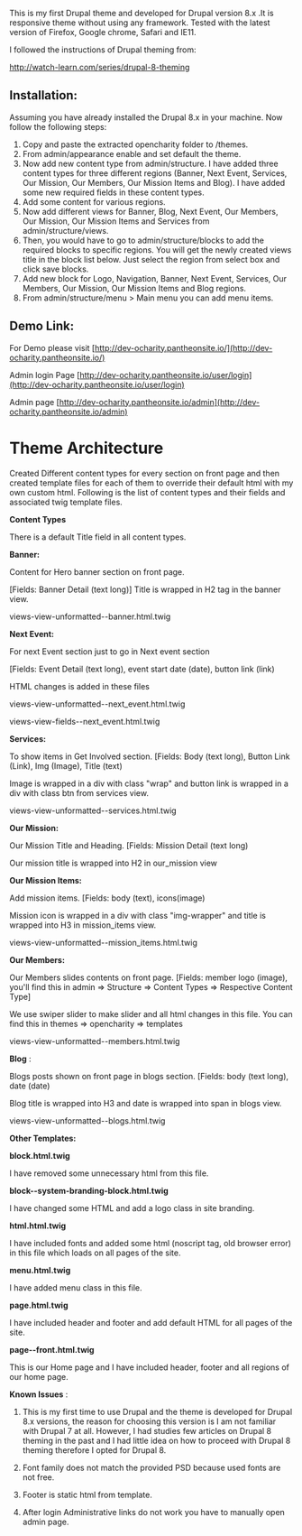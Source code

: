 This is my first Drupal theme and developed for Drupal version 8.x .It is responsive theme without using any framework. Tested with the latest version of Firefox, Google chrome, Safari and IE11.

I followed the instructions of Drupal theming from:

http://watch-learn.com/series/drupal-8-theming

## **Installation:**

Assuming you have already installed the Drupal 8.x in your machine. Now follow the following steps:

1. Copy and paste the extracted opencharity folder to /themes.
2. From admin/appearance enable and set default the theme.
3. Now add new content type from admin/structure. I have added three content types for three different regions (Banner, Next Event, Services, Our Mission, Our Members, Our Mission Items and Blog). I have added some new required fields in these content types.
4. Add some content for various regions.
5. Now add different views for Banner, Blog, Next Event, Our Members, Our Mission, Our Mission Items and Services from admin/structure/views.
6. Then, you would have to go to admin/structure/blocks to add the required blocks to specific regions. You will get the newly created views title in the block list below. Just select the region from select box and click save blocks.
7. Add new block for Logo, Navigation, Banner, Next Event, Services, Our Members, Our Mission, Our Mission Items and Blog regions.
8. From admin/structure/menu &gt; Main menu you can add menu items.

## **Demo Link:**

For Demo please visit  [http://dev-ocharity.pantheonsite.io/](http://dev-ocharity.pantheonsite.io/)

Admin login Page [http://dev-ocharity.pantheonsite.io/user/login](http://dev-ocharity.pantheonsite.io/user/login)

Admin page [http://dev-ocharity.pantheonsite.io/admin](http://dev-ocharity.pantheonsite.io/admin)

# Theme Architecture

Created Different content types for every section on front page and then created template files for each of them to override their default html with my own custom html. Following is the list of content types and their fields and associated twig template files.

**Content Types**

There is a default Title field in all content types.

**Banner:**

Content for Hero banner section on front page.

[Fields: Banner Detail (text long)] Title is wrapped in H2 tag in the banner view.

views-view-unformatted--banner.html.twig

**Next Event:**

For next Event section just to go in Next event section

[Fields: Event Detail (text long), event start date (date), button link (link)

HTML changes is added in these files

views-view-unformatted--next\_event.html.twig

views-view-fields--next\_event.html.twig

**Services:**

To show items in Get Involved section. [Fields: Body (text long), Button Link (Link), Img (Image), Title (text)

Image is wrapped in a div with class &quot;wrap&quot; and button link is wrapped in a div with class btn from services view.

views-view-unformatted--services.html.twig

**Our Mission:**

Our Mission Title and Heading. [Fields: Mission Detail (text long)

Our mission title is wrapped into H2 in our\_mission view

**Our Mission Items:**

Add mission items. [Fields: body (text), icons(image)

Mission icon is wrapped in a div with class &quot;img-wrapper&quot; and title is wrapped into H3 in mission\_items view.

views-view-unformatted--mission\_items.html.twig

**Our Members:**

Our Members slides contents on front page. [Fields: member logo (image), you&#39;ll find this in admin =&gt; Structure =&gt; Content Types =&gt; Respective Content Type]

We use swiper slider to make slider and all html changes in this file. You can find this in themes =&gt; opencharity =&gt; templates

views-view-unformatted--members.html.twig

**Blog** :

Blogs posts shown on front page in blogs section. [Fields: body (text long), date (date)

Blog title is wrapped into H3 and date is wrapped into span in blogs view.

views-view-unformatted--blogs.html.twig

**Other Templates:**

**block.html.twig**

I have removed some unnecessary html from this file.

**block--system-branding-block.html.twig**

I have changed some HTML and add a logo class in site branding.

**html.html.twig**

I have included fonts and added some html (noscript tag, old browser error)  in this file which loads on all pages of the site.

**menu.html.twig**

I have added menu class in this file.

**page.html.twig**

I have included header and footer and add default HTML for all pages of the site.

**page--front.html.twig**

This is our Home page and I have included header, footer and all regions of our home page.

**Known Issues** :

1. This is my first time to use Drupal and the theme is developed for Drupal 8.x versions, the reason for choosing this version is I am not familiar with Drupal 7 at all. However, I had studies few articles on Drupal 8 theming in the past and I had little idea on how to proceed with Drupal 8 theming therefore I opted for Drupal 8.

1. Font family does not match the provided PSD because used fonts are not free.
2. Footer is static html from template.
3. After login Administrative links do not work you have to manually open admin page.
